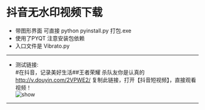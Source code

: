 # 抖音无水印视频下载
* 带图形界面 可直接 python pyinstall.py 打包.exe
* 使用了PYQT 注意安装包依赖
* 入口文件是 Vibrato.py
----
* 测试链接:  
#在抖音，记录美好生活##王者荣耀 杀队友你是认真的 http://v.douyin.com/2VPWE2/ 复制此链接，打开【抖音短视频】，直接观看视频！  
![show](https://github.com/WindrunnerMax/VID/blob/master/info/1.jpg)
----
